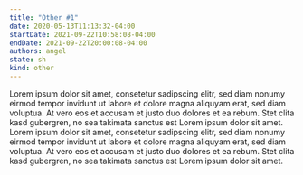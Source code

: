 ```yaml
---
title: "Other #1"
date: 2020-05-13T11:13:32-04:00
startDate: 2021-09-22T10:58:08-04:00
endDate: 2021-09-22T20:00:08-04:00
authors: angel
state: sh
kind: other
---
```


Lorem ipsum dolor sit amet, consetetur sadipscing elitr, sed diam nonumy eirmod tempor invidunt ut labore et dolore magna aliquyam erat, sed diam voluptua. At vero eos et accusam et justo duo dolores et ea rebum. Stet clita kasd gubergren, no sea takimata sanctus est Lorem ipsum dolor sit amet. Lorem ipsum dolor sit amet, consetetur sadipscing elitr, sed diam nonumy eirmod tempor invidunt ut labore et dolore magna aliquyam erat, sed diam voluptua. At vero eos et accusam et justo duo dolores et ea rebum. Stet clita kasd gubergren, no sea takimata sanctus est Lorem ipsum dolor sit amet.